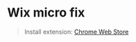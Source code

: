 # Wix micro fix

> Install extension: [Chrome Web Store](https://chrome.google.com/webstore/detail/wix-micro-fix/ohgjlllladomoiphcbjgbfeohlahmeki)
